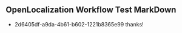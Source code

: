 ## OpenLocalization Workflow Test MarkDown

* 2d6405df-a9da-4b61-b602-1221b8365e99 
thanks!



<!--HONumber=Feb16_HO3-->
